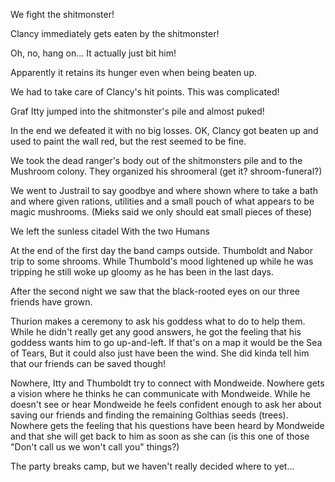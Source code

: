 We fight the shitmonster!

Clancy immediately gets eaten by the shitmonster!

Oh, no, hang on... It actually just bit him!

Apparently it retains its hunger even when being beaten up.

We had to take care of Clancy's hit points. This was complicated!

Graf Itty jumped into the shitmonster's pile and almost puked!

In the end we defeated it with no big losses. OK, Clancy got beaten up and used to paint the wall red, but the rest seemed to be fine.

We took the dead ranger's body out of the shitmonsters pile and  to the Mushroom colony. They organized his shroomeral (get it? shroom-funeral?)

We went to Justrail to say goodbye and where shown where to take a bath and where given rations, utilities and a small pouch of what appears to be magic mushrooms. (Mieks said we only should eat small pieces of these)

We left the sunless citadel With the two Humans

At the end of the first day the band camps outside. Thumboldt and Nabor trip to some shrooms. While Thumbold's mood lightened up while he was tripping he still woke up gloomy as he has been in the last days.

After the second night we saw that the black-rooted eyes on our three friends have grown.

Thurion makes a ceremony to ask his goddess what to do to help them. While he didn't really get any good answers, he got the feeling that his goddess wants him to go up-and-left. If that's on a map it would be the Sea of Tears, But it could also just have been the wind. She did kinda tell him that our friends can be saved though!

Nowhere, Itty and Thumboldt try to connect with Mondweide. Nowhere gets a vision where he thinks he can communicate with Mondweide. While he doesn't see or hear Mondweide he feels confident enough to ask her about saving our friends and finding the remaining Golthias seeds (trees). Nowhere gets the feeling that his questions have been heard by Mondweide and that she will get back to him as soon as she can (is this one of those "Don't call us we won't call you" things?)

The party breaks camp, but we haven't really decided where to yet...